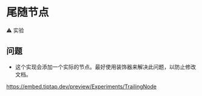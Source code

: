 # 尾随节点

⚠️ 实验

## 问题
* 这个实现会添加一个实际的节点。最好使用装饰器来解决此问题，以防止修改文档。

https://embed.tiptap.dev/preview/Experiments/TrailingNode